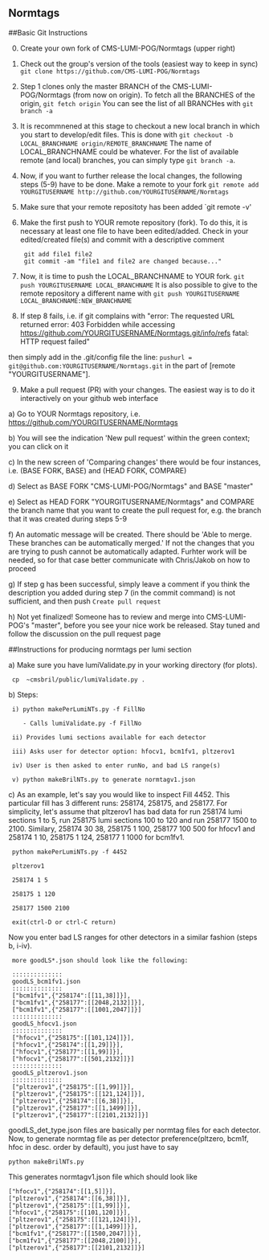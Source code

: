 ## Normtags

##Basic Git Instructions

0. Create your own fork of CMS-LUMI-POG/Normtags (upper right)  

1. Check out the group's version of the tools (easiest way to keep in sync)  
    `git clone https://github.com/CMS-LUMI-POG/Normtags`

2. Step 1 clones only the master BRANCH of the CMS-LUMI-POG/Normtags (from now on origin). To fetch all the BRANCHES of the origin, 
   `git fetch origin`
   You can see the list of all BRANCHes with
   `git branch -a`

3. It is recommnened at this stage to checkout a new local branch in which you start to develop/edit files. This is done with
   `git checkout -b LOCAL_BRANCHNAME origin/REMOTE_BRANCHNAME`
   The name of LOCAL_BRANCHNAME could be whatever. For the list of available remote (and local) branches, you can simply type `git branch -a`.

4. Now, if you want to further release the local changes, the following steps (5-9) have to be done. Make a remote to your fork 
   `git remote add YOURGITUSERNAME http://github.com/YOURGITUSERNAME/Normtags`

5. Make sure that your remote repositoty has been added
    `git remote -v'

6. Make the first push to YOUR remote repository (fork).  To do this, it is necessary at least one file to have been edited/added. Check in your edited/created file(s) and commit with a descriptive comment 
   ```
    git add file1 file2  
    git commit -am "file1 and file2 are changed because..." 
   ```	  
7. Now, it is time to push the LOCAL_BRANCHNAME to YOUR fork.
    `git push YOURGITUSERNAME LOCAL_BRANCHNAME`
    It is also possible to give to the remote repository a different name with
     `git push YOURGITUSERNAME LOCAL_BRANCHNAME:NEW_BRANCHNAME`
8. If step 8 fails, i.e. if git complains with 
  "error: The requested URL returned error: 403 Forbidden while accessing https://github.com/YOURGITUSERNAME/Normtags.git/info/refs
  fatal: HTTP request failed"

  then simply add in the .git/config file the line:
  ` pushurl = git@github.com:YOURGITUSERNAME/Normtags.git `
  in the part of [remote "YOURGITUSERNAME"].

9. Make a pull request (PR) with your changes. The easiest way is to do it interactively on your github web interface
  
  a) Go to YOUR Normtags repository, i.e. https://github.com/YOURGITUSERNAME/Normtags
  
  b) You will see the indication 'New pull request' within the green context; you can click on it
  
  c) In the new screen of 'Comparing changes' there would be four instances, i.e. (BASE FORK, BASE) and (HEAD FORK, COMPARE)
  
  d) Select as BASE FORK "CMS-LUMI-POG/Normtags" and BASE "master"
  
  e) Select as HEAD FORK "YOURGITUSERNAME/Normtags" and COMPARE the branch name that you want to create the pull request for, e.g. the branch that it was created during steps 5-9
  
  f) An automatic message will be created. There should be 'Able to merge. These branches can be automatically merged.' If not the changes that you are trying to push cannot be automatically adapted. Furhter work will be needed, so for that case better communicate with Chris/Jakob on how to proceed
  
  g) If step g has been successful, simply leave a comment if you think the description you added during step 7 (in the commit command) is not sufficient, and then push 
  `Create pull request`
  
  h) Not yet finalized! Someone has to review and merge into CMS-LUMI-POG's "master", before you see your nice work be released. Stay tuned and follow the discussion on the pull request page




##Instructions for producing normtags per lumi section

  a) Make sure you have lumiValidate.py in your working directory (for plots).
  
     cp  ~cmsbril/public/lumiValidate.py .

  b) Steps:
  
     i) python makePerLumiNTs.py -f FillNo
     
        - Calls lumiValidate.py -f FillNo
     
     ii) Provides lumi sections available for each detector
     
     iii) Asks user for detector option: hfocv1, bcm1fv1, pltzerov1
     
     iv) User is then asked to enter runNo, and bad LS range(s)
     
     v) python makeBrilNTs.py to generate normtagv1.json
     
  c) As an example, let's say you would like to inspect Fill 4452. This particular fill has 3 different runs: 258174, 258175, and 258177. For simplicity, let's assume that pltzerov1 has bad data for run 258174 lumi sections 1 to 5, run 258175 lumi sections 100 to 120 and run 258177 1500 to 2100. Similary, 258174 30 38, 258175 1 100, 258177 100 500 for hfocv1 and  258174 1 10, 258175 1 124, 258177 1 1000 for bcm1fv1.
  
     python makePerLumiNTs.py -f 4452
     
     pltzerov1
     
     258174 1 5
     
     258175 1 120
     
     258177 1500 2100
     
     exit(ctrl-D or ctrl-C return)
     

Now you enter bad LS ranges for other detectors in a similar fashion (steps b, i-iv).

     more goodLS*.json should look like the following:

     ::::::::::::::
     goodLS_bcm1fv1.json
     ::::::::::::::
     ["bcm1fv1",{"258174":[[11,38]]}],
     ["bcm1fv1",{"258177":[[2048,2132]]}],
     ["bcm1fv1",{"258177":[[1001,2047]]}]
     ::::::::::::::
     goodLS_hfocv1.json
     ::::::::::::::
     ["hfocv1",{"258175":[[101,124]]}],
     ["hfocv1",{"258174":[[1,29]]}],
     ["hfocv1",{"258177":[[1,99]]}],
     ["hfocv1",{"258177":[[501,2132]]}]
     ::::::::::::::
     goodLS_pltzerov1.json
     ::::::::::::::
     ["pltzerov1",{"258175":[[1,99]]}],
     ["pltzerov1",{"258175":[[121,124]]}],
     ["pltzerov1",{"258174":[[6,38]]}],
     ["pltzerov1",{"258177":[[1,1499]]}],
     ["pltzerov1",{"258177":[[2101,2132]]}]

goodLS_det_type.json files are basically per normtag files for each detector. Now, to generate normtag file as per detector preference(pltzero, bcm1f, hfoc in desc. order by default), you just have to say

    python makeBrilNTs.py

This generates normtagv1.json file which should look like

    ["hfocv1",{"258174":[[1,5]]}],
    ["pltzerov1",{"258174":[[6,38]]}],
    ["pltzerov1",{"258175":[[1,99]]}],
    ["hfocv1",{"258175":[[101,120]]}],
    ["pltzerov1",{"258175":[[121,124]]}],
    ["pltzerov1",{"258177":[[1,1499]]}],
    ["bcm1fv1",{"258177":[[1500,2047]]}],
    ["bcm1fv1",{"258177":[[2048,2100]]}],
    ["pltzerov1",{"258177":[[2101,2132]]}]
